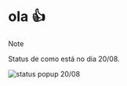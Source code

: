 # ola :+1:
> [!NOTE]
> Status de como está no dia 20/08.
  > 
  > ![status popup 20/08](https://private-user-images.githubusercontent.com/155314631/359488846-3c0980de-54a6-416f-9e19-2b979f5ff1d8.gif?jwt=eyJhbGciOiJIUzI1NiIsInR5cCI6IkpXVCJ9.eyJpc3MiOiJnaXRodWIuY29tIiwiYXVkIjoicmF3LmdpdGh1YnVzZXJjb250ZW50LmNvbSIsImtleSI6ImtleTUiLCJleHAiOjE3MjQxNTk4MzIsIm5iZiI6MTcyNDE1OTUzMiwicGF0aCI6Ii8xNTUzMTQ2MzEvMzU5NDg4ODQ2LTNjMDk4MGRlLTU0YTYtNDE2Zi05ZTE5LTJiOTc5ZjVmZjFkOC5naWY_WC1BbXotQWxnb3JpdGhtPUFXUzQtSE1BQy1TSEEyNTYmWC1BbXotQ3JlZGVudGlhbD1BS0lBVkNPRFlMU0E1M1BRSzRaQSUyRjIwMjQwODIwJTJGdXMtZWFzdC0xJTJGczMlMkZhd3M0X3JlcXVlc3QmWC1BbXotRGF0ZT0yMDI0MDgyMFQxMzEyMTJaJlgtQW16LUV4cGlyZXM9MzAwJlgtQW16LVNpZ25hdHVyZT1hYWU1NzQ5YjY4ODcxNjUwYTRkZGVhMzNiOTJlZmQ3OTlkZGM1OTU2MDc0ZDJmYzFmM2I2Yzc2ZTM0ODc3MDYwJlgtQW16LVNpZ25lZEhlYWRlcnM9aG9zdCZhY3Rvcl9pZD0wJmtleV9pZD0wJnJlcG9faWQ9MCJ9.Ho18YJB3yP1e0F2yXATrUHJESxLFE9xhIM0eRQXCgFs)

